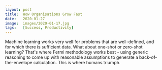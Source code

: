 ```yaml
---
layout: post
title:  How Organisations Grow Fast
date:   2020-01-27
image:  images/2020-01-17.jpg
tags:   [Success, Productivity]
---
```

Machine learning works very well for problems that are well-defined, and for which there is sufficient data. What about one-shot or zero-shot learning? That's where Fermi methodology works best - using generic reasoning to come up with reasonable assumptions to generate a back-of-the-envelope calculation. This is where humans triumph.